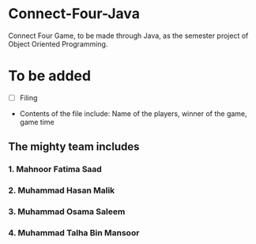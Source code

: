 # Connect-Four-Java
Connect Four Game, to be made through Java, as the semester project of Object Oriented Programming.

# To be added
- [ ] Filing
- Contents of the file include: Name of the players, winner of the game, game time


## The mighty team includes
### 1. Mahnoor Fatima Saad
### 2. Muhammad Hasan Malik
### 3. Muhammad Osama Saleem
### 4. Muhammad Talha Bin Mansoor
